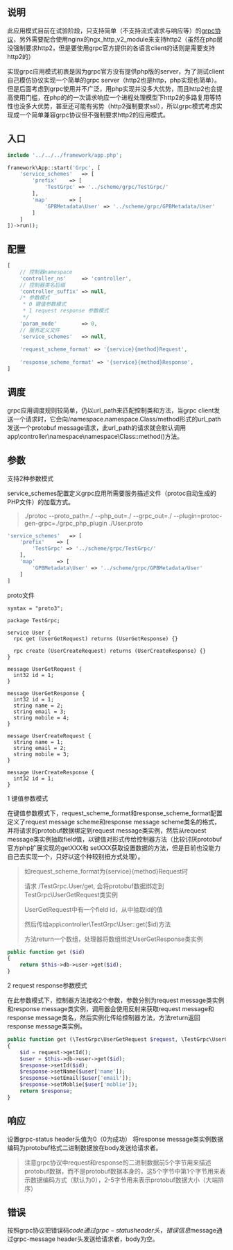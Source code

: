 说明
----
此应用模式目前在试验阶段，只支持简单（不支持流式请求与响应等）的[grpc协议](https://grpc.io/)，另外需要配合使用nginx的ngx_http_v2_module来支持http2（虽然在php层没强制要求http2，但是要使用grpc官方提供的各语言client的话则是需要支持http2的）

实现grpc应用模式初衷是因为grpc官方没有提供php版的server，为了测试client自己模仿协议实现一个简单的grpc server（http2也是http，php实现也简单）。
但是后面考虑到grpc使用并不广泛，用php实现并没多大优势，而且http2也会提高使用门槛，在php的的一次请求响应一个进程处理模型下http2的多路复用等特性也没多大优势，甚至还可能有劣势（http2强制要求ssl），所以grpc模式考虑实现成一个简单兼容grpc协议但不强制要求http2的应用模式。


入口
----
```php
include '../../../framework/app.php';

framework\App::start('Grpc', [
    'service_schemes'   => [
        'prefix'    => [
            'TestGrpc' => '../scheme/grpc/TestGrpc/'
        ],
        'map'       => [
            'GPBMetadata\User' => '../scheme/grpc/GPBMetadata/User'
        ]
    ]
])->run();
```

配置
----
```php
[
    // 控制器namespace
    'controller_ns'     => 'controller',
    // 控制器类名后缀
    'controller_suffix' => null,
    /* 参数模式
     * 0 键值参数模式
     * 1 request response 参数模式
     */
    'param_mode'        => 0,
    // 服务定义文件
    'service_schemes'   => null,
    
    'request_scheme_format' => '{service}{method}Request',
    
    'response_scheme_format' => '{service}{method}Response',
]
```

调度
----
grpc应用调度规则较简单，仍以url_path来匹配控制类和方法，当grpc client发送一个请求时，它会向/namespace.namespace.Class/method形式的url_path发送一个protobuf message请求，此url_path的请求就会默认调用app\controller\namespace\namespace\Class::method()方法。

参数
----
支持2种参数模式

service_schemes配置定义grpc应用所需要服务描述文件（protoc自动生成的PHP文件）的加载方式。

> ./protoc --proto_path=./  --php_out=./ --grpc_out=./  --plugin=protoc-gen-grpc=./grpc_php_plugin ./User.proto

```php
'service_schemes'   => [
    'prefix'    => [
        'TestGrpc' => '../scheme/grpc/TestGrpc/'
    ],
    'map'       => [
        'GPBMetadata\User' => '../scheme/grpc/GPBMetadata/User'
    ]
]
```
proto文件

```
syntax = "proto3";

package TestGrpc;

service User {
  rpc get (UserGetRequest) returns (UserGetResponse) {}
  
  rpc create (UserCreateRequest) returns (UserCreateResponse) {}
}

message UserGetRequest {
  int32 id = 1;
}

message UserGetResponse {
  int32 id = 1;
  string name = 2;
  string email = 3;
  string mobile = 4;
}

message UserCreateRequest {
  string name = 1;
  string email = 2;
  string mobile = 3;
}

message UserCreateResponse {
  int32 id = 1;
}

```

1 键值参数模式

在键值参数模式下，request_scheme_format和response_scheme_format配置定义了request message scheme和response message scheme类名的格式，并将请求的protobuf数据绑定到request message类实例，然后从request message类实例抽取field值，以键值对形式传给控制器方法（比较讨厌protobuf官方php扩展实现的getXXX和 setXXX获取设置数据的方法，但是目前也没能力自己去实现一个，只好以这个种较别扭方式处理）。

> 如request_scheme_format为{service}{method}Request时
> 
> 请求 /TestGrpc.User/get, 会将protobuf数据绑定到TestGrpc\UserGetRequest类实例
> 
> UserGetRequest中有一个field id，从中抽取id的值
> 
> 然后传给app\controller\TestGrpc\User::get($id)方法
> 
> 方法return一个数组，处理器将数组绑定UserGetResponse类实例

```php
public function get ($id)
{
	return $this->db->user->get($id);
}
```


2 request response参数模式

在此参数模式下，控制器方法接收2个参数，参数分别为request message类实例和response message类实例，调用器会使用反射来获取request message和response message类名，然后实例化传给控制器方法，方法return返回response message类实例。

```php
public function get (\TestGrpc\UserGetRequest $request, \TestGrpc\UserGetResponse $response)
{
	$id = request->getId();
	$user = $this->db->user->get($id);
	$response->setId($id);
	$response->setName($user['name']);
	$response->setEmail($user['email']);
	$response->setMoblie($user['moblie']);
	return $response;
}
```

响应
----
设置grpc-status header头值为0（0为成功）
将response message类实例数据编码为protobuf格式二进制数据放在body发送给请求者。

> 注意grpc协议中request和response的二进制数据前5个字节用来描述protobuf数据，而不是protobuf数据本身的，这5个字节中第1个字节用来表示数据编码方式（默认为0），2-5字节用来表示protobuf数据大小（大端排序）

错误
----
按照grpc协议把错误码$code通过grpc-status header头，错误信息$message通过grpc-message header头发送给请求者，body为空。






